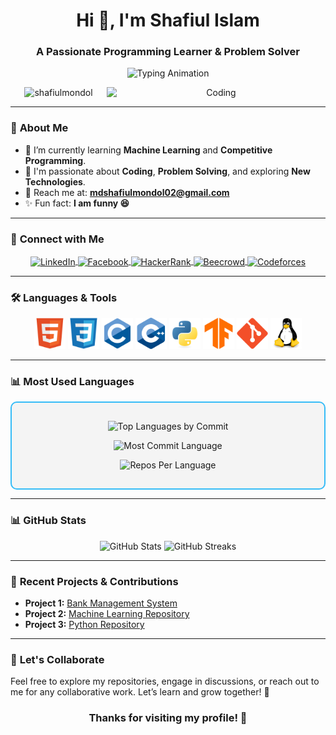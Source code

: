 <h1 align="center">Hi 👋, I'm Shafiul Islam</h1>
<h3 align="center">A Passionate Programming Learner & Problem Solver</h3>

<p align="center">
  <img src="https://readme-typing-svg.herokuapp.com?font=Fira+Code&weight=600&size=24&duration=4000&pause=1000&color=36BCF7&center=true&vCenter=true&width=500&lines=Hi+there,+this+is+Shafiul+Islam.;Welcome+to+my+GitHub!;Let's+Code+Together!" alt="Typing Animation">
</p>

<p align="center">
  <img align="right" alt="Coding" width="350" src="https://cdn.dribbble.com/users/1162077/screenshots/3848914/programmer.gif">
</p>

<p align="center"> <img src="https://komarev.com/ghpvc/?username=shafiul-p&label=Profile%20views&color=0e75b6&style=flat" alt="shafiulmondol" /> </p>

---

### 🚀 **About Me**
- 🧧 I’m currently learning **Machine Learning** and **Competitive Programming**.
- 🌱 I'm passionate about **Coding**, **Problem Solving**, and exploring **New Technologies**.
- 👯 Reach me at: **mdshafiulmondol02@gmail.com**
- ✨ Fun fact: **I am funny 😆**

---

### 🔗 **Connect with Me**

<p align="center">
  <a href="https://linkedin.com/in/md-shafiul-islam" target="blank">
    <img align="center" src="https://raw.githubusercontent.com/rahuldkjain/github-profile-readme-generator/master/src/images/icons/Social/linked-in-alt.svg" alt="LinkedIn" height="30" width="40" />
  </a>
  <a href="https://fb.com/শাফিউল-মন্ডল" target="blank">
    <img align="center" src="https://raw.githubusercontent.com/rahuldkjain/github-profile-readme-generator/master/src/images/icons/Social/facebook.svg" alt="Facebook" height="30" width="40" />
  </a>
  <a href="https://www.hackerrank.com/profile/mdshafiulmondol1" target="blank">
    <img align="center" src="https://raw.githubusercontent.com/rahuldkjain/github-profile-readme-generator/master/src/images/icons/Social/hackerrank.svg" alt="HackerRank" height="30" width="40" />
  </a>
  <a href="https://judge.beecrowd.com/en/profile/908487" target="blank">
    <img align="center" src="https://raw.githubusercontent.com/rahuldkjain/github-profile-readme-generator/master/src/images/icons/Social/codeforces.svg" alt="Beecrowd" height="30" width="40" />
  </a>
  <a href="https://codeforces.com/profile/ShafiulM" target="blank">
    <img align="center" src="https://raw.githubusercontent.com/rahuldkjain/github-profile-readme-generator/master/src/images/icons/Social/codeforces.svg" alt="Codeforces" height="30" width="40" />
  </a>
</p>

---

### 🛠️ **Languages & Tools**

<p align="center">
  <img src="https://raw.githubusercontent.com/devicons/devicon/master/icons/html5/html5-original.svg" alt="HTML" width="50" height="50"/>
  <img src="https://raw.githubusercontent.com/devicons/devicon/master/icons/css3/css3-original.svg" alt="CSS" width="50" height="50"/>
  <img src="https://raw.githubusercontent.com/devicons/devicon/master/icons/c/c-original.svg" alt="C" width="50" height="50"/>
  <img src="https://raw.githubusercontent.com/devicons/devicon/master/icons/cplusplus/cplusplus-original.svg" alt="C++" width="50" height="50"/>
  <img src="https://raw.githubusercontent.com/devicons/devicon/master/icons/python/python-original.svg" alt="Python" width="50" height="50"/>
  <img src="https://raw.githubusercontent.com/devicons/devicon/master/icons/tensorflow/tensorflow-original.svg" alt="TensorFlow" width="50" height="50"/>
  <img src="https://raw.githubusercontent.com/devicons/devicon/master/icons/git/git-original.svg" alt="Git" width="50" height="50"/>
  <img src="https://raw.githubusercontent.com/devicons/devicon/master/icons/linux/linux-original.svg" alt="Linux" width="50" height="50"/>
</p>

---

### 📊 **Most Used Languages**

<div align="center" style="border: 2px solid #36BCF7; padding: 15px; border-radius: 10px; background-color: #f4f4f4;">
  <p>
    <!-- Top Languages by Commits -->
    <img src="https://github-readme-stats.vercel.app/api/top-langs/?username=shafiulmondol&layout=compact&langs_count=8&theme=transparent" alt="Top Languages by Commit"/>
  </p>
  <p>
    <!-- Most Commit Language Card -->
    <img src="https://github-profile-summary-cards.vercel.app/api/cards/most-commit-language?username=shafiulmondol&theme=github_dark" alt="Most Commit Language"/>
  </p>
  <p>
    <!-- Repos Per Language Card -->
    <img src="https://github-profile-summary-cards.vercel.app/api/cards/repos-per-language?username=shafiulmondol&theme=github_dark" alt="Repos Per Language"/>
  </p>
</div>

---

### 📊 **GitHub Stats**

<div align="center">
  <img src="https://github-readme-stats.vercel.app/api?username=shafiulmondol&show_icons=true&theme=transparent&include_all_commits=true&count_private=true" alt="GitHub Stats" width="45%"/>
  <img src="https://github-readme-streak-stats.herokuapp.com/?user=shafiulmondol&theme=transparent&hide_border=true" alt="GitHub Streaks" width="45%"/>
</div>

---

### 🎯 **Recent Projects & Contributions**

- **Project 1:** [Bank Management System](https://github.com/shafiulmondol/Bank-management-system)
- **Project 2:** [Machine Learning Repository](https://github.com/shafiulmondol/machine-learning-projects)
- **Project 3:** [Python Repository](https://github.com/shafiulmondol/python-repo)

---

### 💬 **Let's Collaborate**

Feel free to explore my repositories, engage in discussions, or reach out to me for any collaborative work. Let’s learn and grow together! 🙌

<h3 align="center">Thanks for visiting my profile! 🙏</h3>
